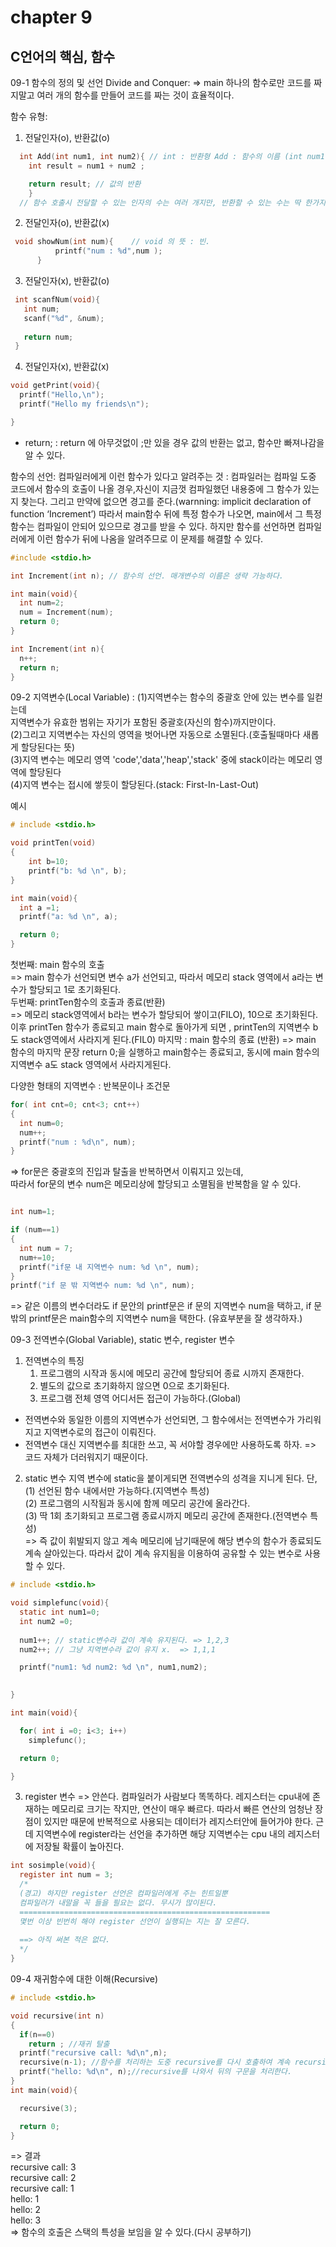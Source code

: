 # chapter 9
## C언어의 핵심, 함수
09-1 함수의 정의 및 선언
Divide and Conquer:
=> main 하나의 함수로만 코드를 짜지말고 여러 개의 함수를 만들어 코드를 짜는 것이 효율적이다.

함수 유형:
1. 전달인자(o), 반환값(o)
```c
  int Add(int num1, int num2){ // int : 반환형 Add : 함수의 이름 (int num1, int num2): 매개변수
  	int result = num1 + num2 ; 

  	return result; // 값의 반환 
	}
  // 함수 호출시 전달할 수 있는 인자의 수는 여러 개지만, 반환할 수 있는 수는 딱 한가지라는 것을 명심하자.
```	

2. 전달인자(o), 반환값(x)
```c
 void showNum(int num){    // void 의 뜻 : 빈.
		  printf("num : %d",num );
 	  }
```
3. 전달인자(x), 반환값(o)
```c
 int scanfNum(void){
   int num;
   scanf("%d", &num);
   
   return num;
 }
``` 
4. 전달인자(x), 반환값(x)
```c
void getPrint(void){
  printf("Hello,\n");
  printf("Hello my friends\n");

}
```

* return;
: return 에 아무것없이 ;만 있을 경우 값의 반환는 없고, 함수만 빠져나감을 알 수 있다. 

함수의 선언: 컴파일러에게 이런 함수가 있다고 알려주는 것
: 컴파일러는 컴파일 도중 코드에서 함수의 호출이 나올 경우,자신이 지금껏 컴파일했던 내용중에 그 함수가 있는 지 찾는다.
그리고 만약에 없으면 경고를 준다.(warnning: implicit declaration of function ‘Increment’)
따라서 main함수 뒤에 특정 함수가 나오면, main에서 그 특정함수는 컴파일이 안되어 있으므로 경고를 받을 수 있다.
하지만 함수를 선언하면 컴파일러에게 이런 함수가 뒤에 나옴을 알려주므로 이 문제를 해결할 수 있다.
```c
#include <stdio.h>

int Increment(int n); // 함수의 선언. 매개변수의 이름은 생략 가능하다. 

int main(void){
  int num=2;
  num = Increment(num);
  return 0;
}

int Increment(int n){
  n++;
  return n;
}
```
09-2 지역변수(Local Variable)
: (1)지역변수는 함수의 중괄호 안에 있는 변수를 일컫는데 <br>
  지역변수가 유효한 범위는 자기가 포함된 중괄호(자신의 함수)까지만이다.<br>
  (2)그리고 지역변수는 자신의 영역을 벗어나면 자동으로 소멸된다.(호출될때마다 새롭게 할당된다는 뜻)<br>
  (3)지역 변수는 메모리 영역 'code','data','heap','stack' 중에 stack이라는 메모리 영역에 할당된다 <br>
  (4)지역 변수는 접시에 쌓듯이 할당된다.(stack: First-In-Last-Out)

  예시 <br>
```c
# include <stdio.h>

void printTen(void)
{
	int b=10;
	printf("b: %d \n", b);
}

int main(void){
  int a =1;
  printf("a: %d \n", a);

  return 0;
}
```
첫번째: main 함수의 호출<br>
=> main 함수가 선언되면 변수 a가 선언되고, 따라서 메모리 stack 영역에서 a라는 변수가 할당되고 1로 초기화된다. <br> 
두번째: printTen함수의 호출과 종료(반환)<br>
=> 메모리 stack영역에서 b라는 변수가 할당되어 쌓이고(FILO), 10으로 초기화된다.<br>
   이후 printTen 함수가 종료되고 main 함수로 돌아가게 되면 , printTen의 지역변수 b도 stack영역에서 사라지게 된다.(FIL0)
마지막 : main 함수의 종료 (반환)
=> main 함수의 마지막 문장 return 0;을 실행하고 main함수는 종료되고, 동시에 main 함수의 지역변수 a도 stack 영역에서 사라지게된다.
  
다양한 형태의 지역변수 : 반복문이나 조건문<br>
```c
for( int cnt=0; cnt<3; cnt++)
{
  int num=0;
  num++;
  printf("num : %d\n", num);
}
```
=> for문은 중괄호의 진입과 탈출을 반복하면서 이뤄지고 있는데,<br>
  따라서 for문의 변수 num은 메모리상에 할당되고 소멸됨을 반복함을 알 수 있다.<br>
```c

int num=1;

if (num==1)
{
  int num = 7;
  num+=10;
  printf("if문 내 지역변수 num: %d \n", num);
}
printf("if 문 밖 지역변수 num: %d \n", num);
```
=> 같은 이름의 변수더라도 if 문안의 printf문은 if 문의 지역변수 num을 택하고,
if 문 밖의 printf문은 main함수의 지역변수 num을 택한다. (유효부분을 잘 생각하자.)<br>

09-3 전역변수(Global Variable), static 변수, register 변수
1. 전역변수의 특징
   1. 프로그램의 시작과 동시에 메모리 공간에 할당되어 종료 시까지 존재한다.
   2. 별도의 값으로 초기화하지 않으면 0으로 초기화된다. 
   3. 프로그램 전체 영역 어디서든 접근이 가능하다.(Global)

* 전역변수와 동일한 이름의 지역변수가 선언되면, 그 함수에서는 전역변수가 가리워지고 지역변수로의 접근이 이뤄진다.<br>
* 전역변수 대신 지역변수를 최대한 쓰고, 꼭 서야할 경우에만 사용하도록 하자.
  => 코드 자체가 더러워지기 때문이다. 

2. static 변수
  지역 변수에 static을 붙이게되면 전역변수의 성격을 지니게 된다. 단, <br>
  (1) 선언된 함수 내에서만 가능하다.(지역변수 특성) <br>
  (2) 프로그램의 시작됨과 동시에 함께 메모리 공간에 올라간다. <br>
  (3) 딱 1회 초기화되고 프로그램 종료시까지 메모리 공간에 존재한다.(전역변수 특성)<br>
  => 즉 값이 휘발되지 않고 계속 메모리에 남기때문에 해당 변수의 함수가 종료되도 계속 살아있는다. 따라서 값이 계속 유지됨을 이용하여 공유할 수 있는 변수로 사용할 수 있다.<br>
```c  
# include <stdio.h>

void simplefunc(void){
  static int num1=0;
  int num2 =0;
  
  num1++; // static변수라 값이 계속 유지된다. => 1,2,3 
  num2++; // 그냥 지역변수라 값이 유지 x.  => 1,1,1

  printf("num1: %d num2: %d \n", num1,num2);
  

}

int main(void){

  for( int i =0; i<3; i++)
    simplefunc();

  return 0;

}
```
3. register 변수 => 안쓴다. 컴파일러가 사람보다 똑똑하다.
레지스터는 cpu내에 존재하는 메모리로 크기는 작지만, 연산이 매우 빠르다.
따라서 빠른 연산의 엄청난 장점이 있지만 때문에 반복적으로 사용되는 데이터가 레지스터안에 들어가야 한다. 
근데 지역변수에 register라는 선언을 추가하면 해당 지역변수는 cpu 내의 레지스터에 저장될 확률이 높아진다. 
```c
int sosimple(void){
  register int num = 3; 
  /*
  (경고) 하지만 register 선언은 컴파일러에게 주는 힌트일뿐
  컴파일러가 내말을 꼭 들을 필요는 없다. 무시가 많이된다.
  ========================================================
  몇번 이상 빈번히 해야 register 선언이 실행되는 지는 잘 모른다.
  
  ==> 아직 써본 적은 없다. 
  */
}
```

09-4 재귀함수에 대한 이해(Recursive)
```c  
# include <stdio.h>

void recursive(int n)
{
  if(n==0)
    return ; //재귀 탈출
  printf("recursive call: %d\n",n);
  recursive(n-1); //함수를 처리하는 도중 recursive를 다시 호출하여 계속 recursive 하게 처리한다.   
  printf("hello: %d\n", n);//recursive를 나와서 뒤의 구문을 처리한다.
}
int main(void){

  recursive(3); 

  return 0;
}
```
=> 결과 <br>
recursive call: 3 <br>
recursive call: 2 <br>
recursive call: 1 <br>
hello: 1 <br>
hello: 2 <br>
hello: 3 <br>
=> 함수의 호출은 스택의 특성을 보임을 알 수 있다.(다시 공부하기)
